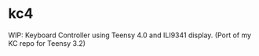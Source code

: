 # kc4
WIP: Keyboard Controller using Teensy 4.0 and ILI9341 display. (Port of my KC repo for Teensy 3.2)
